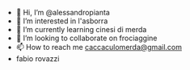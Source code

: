 - 👋 Hi, I’m @alessandropianta
- 👀 I’m interested in l'asborra
- 🌱 I’m currently learning cinesi di merda
- 💞️ I’m looking to collaborate on frociaggine
- 📫 How to reach me caccaculomerda@gmail.com
- fabio rovazzi 
